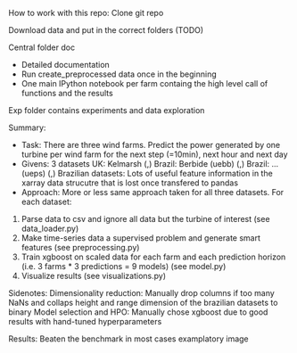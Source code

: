 How to work with this repo:
Clone git repo

Download data and put in the correct folders (TODO)

Central folder doc
- Detailed documentation
- Run create_preprocessed data once in the beginning
- One main IPython notebook per farm containg the high
level call of functions and the results

Exp folder contains experiments and data exploration
  

Summary:
- Task: There are three wind farms. Predict the power generated by one turbine per wind farm for the next step (=10min), next hour and next day
- Givens: 3 datasets 
UK: Kelmarsh (,)
Brazil: Berbide (uebb) (,)
Brazil: ... (ueps) (,)
Brazilian datasets: Lots of useful feature information in the xarray data strucutre that is lost once transfered to pandas
- Approach: More or less same approach taken for all three datasets.
For each dataset: 
1. Parse data to csv and ignore all data but the turbine of interest (see data_loader.py)
2. Make time-series data a supervised problem and generate smart features (see preprocessing.py)
3. Train xgboost on scaled data for each farm and each prediction horizon (i.e. 3 farms * 3 predictions = 9 models) (see model.py)
4. Visualize results (see visualizations.py)

Sidenotes:
Dimensionality reduction: Manually drop columns if too many NaNs and collaps height and range dimension of the brazilian datasets to binary
Model selection and HPO: Manually chose xgboost due to good results with hand-tuned hyperparameters

Results: Beaten the benchmark in most cases examplatory image 









